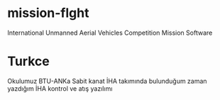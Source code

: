 # mission-flght
International Unmanned Aerial Vehicles Competition Mission Software

# Turkce
Okulumuz BTU-ANKa Sabit kanat İHA takımında bulunduğum zaman yazdığım İHA kontrol ve atış yazılımı
